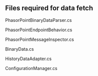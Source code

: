 ## Files required for data fetch

PhasorPointBinaryDataParser.cs

PhasorPointEndpointBehavior.cs

PhasorPointMessageInspector.cs

BinaryData.cs

HistoryDataAdapter.cs

ConfigurationManager.cs